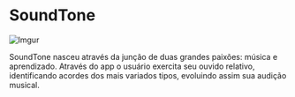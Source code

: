 # SoundTone 

![Imgur](https://i.imgur.com/eQPKefH.png)

SoundTone nasceu através da junção de duas grandes paixões: música e aprendizado. 
Através do app o usuário exercita seu ouvido relativo, identificando acordes dos mais variados tipos, evoluindo assim sua audição musical.
